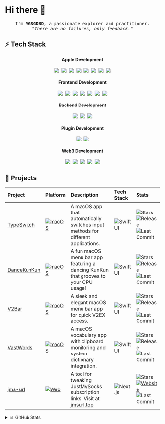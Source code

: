 # Hi there 👋

<p align="center">
  <samp>
    I'm <b>YGSGDBD</b>, a passionate explorer and practitioner.<br/>
    <em>"There are no failures, only feedback."</em>
  </samp>
</p>

## ⚡ Tech Stack

<div align="center">
  <h4>Apple Development</h4>
  <img src="https://img.shields.io/badge/-SwiftUI-0D96F6?style=flat&logo=swift&logoColor=white" />&nbsp;
  <img src="https://img.shields.io/badge/-Swift-FA7343?style=flat&logo=swift&logoColor=white" />&nbsp;
  <img src="https://img.shields.io/badge/-macOS-666666?style=flat&logo=apple&logoColor=white" />&nbsp;
  <img src="https://img.shields.io/badge/-iOS-666666?style=flat&logo=apple&logoColor=white" />&nbsp;
  <img src="https://img.shields.io/badge/-UIKit-2396F3?style=flat&logo=swift&logoColor=white" />&nbsp;
  <img src="https://img.shields.io/badge/-Combine-FA7343?style=flat&logo=swift&logoColor=white" />&nbsp;
  <img src="https://img.shields.io/badge/-RxSwift-B7178C?style=flat&logo=reactivex&logoColor=white" />&nbsp;
  <img src="https://img.shields.io/badge/-Xcode-147EFB?style=flat&logo=xcode&logoColor=white" />
  
  <h4>Frontend Development</h4>
  <img src="https://img.shields.io/badge/-Next.js-FFFFFF?style=flat&logo=next.js&logoColor=black" />&nbsp;
  <img src="https://img.shields.io/badge/-React-61DAFB?style=flat&logo=react&logoColor=black" />&nbsp;
  <img src="https://img.shields.io/badge/-TypeScript-3178C6?style=flat&logo=typescript&logoColor=white" />&nbsp;
  <img src="https://img.shields.io/badge/-Bun-FBF0DF?style=flat&logo=bun&logoColor=black" />&nbsp;
  <img src="https://img.shields.io/badge/-Vue-4FC08D?style=flat&logo=vue.js&logoColor=white" />&nbsp;
  <img src="https://img.shields.io/badge/-Svelte-FF3E00?style=flat&logo=svelte&logoColor=white" />&nbsp;
  <img src="https://img.shields.io/badge/-JavaScript-F7DF1E?style=flat&logo=javascript&logoColor=black" />

  <h4>Backend Development</h4>
  <img src="https://img.shields.io/badge/-NestJS-E0234E?style=flat&logo=nestjs&logoColor=white" />&nbsp;
  <img src="https://img.shields.io/badge/-Node.js-339933?style=flat&logo=node.js&logoColor=white" />&nbsp;
  <img src="https://img.shields.io/badge/-Hono-E36002?style=flat&logo=fastify&logoColor=white" />

  <h4>Plugin Development</h4>
  <img src="https://img.shields.io/badge/-Electron-47848F?style=flat&logo=electron&logoColor=white" />&nbsp;
  <img src="https://img.shields.io/badge/-Obsidian-4C3AC5?style=flat&logo=obsidian&logoColor=white" />

  <h4>Web3 Development</h4>
  <img src="https://img.shields.io/badge/-Ethereum-3C3C3D?style=flat&logo=ethereum&logoColor=white" />&nbsp;
  <img src="https://img.shields.io/badge/-Solidity-363636?style=flat&logo=solidity&logoColor=white" />&nbsp;
  <img src="https://img.shields.io/badge/-ethers.js-2535A0?style=flat&logo=ethereum&logoColor=white" />&nbsp;
  <img src="https://img.shields.io/badge/-Web3.js-F16822?style=flat&logo=web3.js&logoColor=white" />&nbsp;
  <img src="https://img.shields.io/badge/-OpenZeppelin-4E5EE4?style=flat&logo=OpenZeppelin&logoColor=white" />
</div>

## 🚀 Projects

| Project | Platform | Description | Tech Stack | Stats |
|:--|:--|:--|:--|:--|
| [TypeSwitch](https://github.com/ygsgdbd/TypeSwitch) | [![macOS](https://img.shields.io/badge/-macOS-666666?style=flat&logo=apple&logoColor=white)](https://github.com/ygsgdbd/TypeSwitch/releases/latest) | A macOS app that automatically switches input methods for different applications. | ![SwiftUI](https://img.shields.io/badge/-SwiftUI-0D96F6?style=flat&logo=swift&logoColor=white) | ![Stars](https://img.shields.io/github/stars/ygsgdbd/TypeSwitch?style=flat) ![Release](https://img.shields.io/github/v/release/ygsgdbd/TypeSwitch?style=flat) ![Last Commit](https://img.shields.io/github/last-commit/ygsgdbd/TypeSwitch?style=flat) |
| [DanceKunKun](https://github.com/ygsgdbd/DanceKunKun) | [![macOS](https://img.shields.io/badge/-macOS-666666?style=flat&logo=apple&logoColor=white)](https://github.com/ygsgdbd/DanceKunKun/releases/latest) | A fun macOS menu bar app featuring a dancing KunKun that grooves to your CPU usage! | ![SwiftUI](https://img.shields.io/badge/-SwiftUI-0D96F6?style=flat&logo=swift&logoColor=white) | ![Stars](https://img.shields.io/github/stars/ygsgdbd/DanceKunKun?style=flat) ![Release](https://img.shields.io/github/v/release/ygsgdbd/DanceKunKun?style=flat) ![Last Commit](https://img.shields.io/github/last-commit/ygsgdbd/DanceKunKun?style=flat) |
| [V2Bar](https://github.com/ygsgdbd/V2Bar) | [![macOS](https://img.shields.io/badge/-macOS-666666?style=flat&logo=apple&logoColor=white)](https://github.com/ygsgdbd/V2Bar/releases/latest) | A sleek and elegant macOS menu bar app for quick V2EX access. | ![SwiftUI](https://img.shields.io/badge/-SwiftUI-0D96F6?style=flat&logo=swift&logoColor=white) | ![Stars](https://img.shields.io/github/stars/ygsgdbd/V2Bar?style=flat) ![Release](https://img.shields.io/github/v/release/ygsgdbd/V2Bar?style=flat) ![Last Commit](https://img.shields.io/github/last-commit/ygsgdbd/V2Bar?style=flat) |
| [VastWords](https://github.com/ygsgdbd/VastWords) | [![macOS](https://img.shields.io/badge/-macOS-666666?style=flat&logo=apple&logoColor=white)](https://github.com/ygsgdbd/VastWords/releases/latest) | A macOS vocabulary app with clipboard monitoring and system dictionary integration. | ![SwiftUI](https://img.shields.io/badge/-SwiftUI-0D96F6?style=flat&logo=swift&logoColor=white) | ![Stars](https://img.shields.io/github/stars/ygsgdbd/VastWords?style=flat) ![Release](https://img.shields.io/github/v/release/ygsgdbd/VastWords?style=flat) ![Last Commit](https://img.shields.io/github/last-commit/ygsgdbd/VastWords?style=flat) |
| [jms-url](https://github.com/ygsgdbd/jms-url) | [![Web](https://img.shields.io/badge/-Web-666666?style=flat&logo=firefox&logoColor=white)](https://jmsurl.top) | A tool for tweaking JustMySocks subscription links. Visit at [jmsurl.top](https://jmsurl.top) | ![Next.js](https://img.shields.io/badge/-Next.js-FFFFFF?style=flat&logo=next.js&logoColor=black) | ![Stars](https://img.shields.io/github/stars/ygsgdbd/jms-url?style=flat) [![Website](https://img.shields.io/badge/-jmsurl.top-000000?style=flat)](https://jmsurl.top) ![Last Commit](https://img.shields.io/github/last-commit/ygsgdbd/jms-url?style=flat) |

<details>
<summary>📊 GitHub Stats</summary>

<div align="center">
  <div style="display: grid; grid-template-columns: repeat(2, 1fr); gap: 1rem; width: 100%; max-width: 800px;">
    <picture>
      <source media="(prefers-color-scheme: dark)" srcset="https://github-readme-stats.vercel.app/api?username=ygsgdbd&show_icons=true&theme=dark&hide_border=true&count_private=true&hide=contribs&card_width=400" />
      <source media="(prefers-color-scheme: light)" srcset="https://github-readme-stats.vercel.app/api?username=ygsgdbd&show_icons=true&theme=default&hide_border=true&count_private=true&hide=contribs&card_width=400" />
      <img width="100%" src="https://github-readme-stats.vercel.app/api?username=ygsgdbd&show_icons=true&theme=default&hide_border=true&count_private=true&hide=contribs&card_width=400" />
    </picture>
    <picture>
      <source media="(prefers-color-scheme: dark)" srcset="https://github-readme-stats.vercel.app/api/top-langs/?username=ygsgdbd&layout=compact&theme=dark&hide_border=true&card_width=400" />
      <source media="(prefers-color-scheme: light)" srcset="https://github-readme-stats.vercel.app/api/top-langs/?username=ygsgdbd&layout=compact&theme=default&hide_border=true&card_width=400" />
      <img width="100%" src="https://github-readme-stats.vercel.app/api/top-langs/?username=ygsgdbd&layout=compact&theme=default&hide_border=true&card_width=400" />
    </picture>
  </div>
  <br/>
  <picture>
    <source media="(prefers-color-scheme: dark)" srcset="https://github-profile-trophy.vercel.app/?username=ygsgdbd&theme=onestar&no-frame=true&column=6&row=1" />
    <source media="(prefers-color-scheme: light)" srcset="https://github-profile-trophy.vercel.app/?username=ygsgdbd&theme=flat&no-frame=true&column=6&row=1" />
    <img width="80%" src="https://github-profile-trophy.vercel.app/?username=ygsgdbd&theme=flat&no-frame=true&column=6&row=1" />
  </picture>
</div>

</details>
